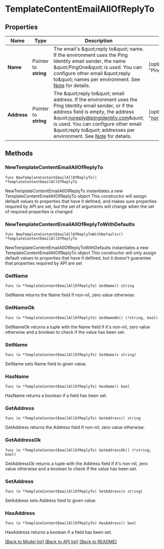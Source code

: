 # TemplateContentEmailAllOfReplyTo

## Properties

Name | Type | Description | Notes
------------ | ------------- | ------------- | -------------
**Name** | Pointer to **string** | The email&#39;s \&quot;reply to\&quot; name. If the environment uses the Ping Identity email sender, the name \&quot;PingOne\&quot; is used. You can configure other email \&quot;reply to\&quot; names per environment. See [Note](https://apidocs.pingidentity.com/pingone/platform/v1/api/#from-replyTo-note) for details.  | [optional] [default to "PingOne"]
**Address** | Pointer to **string** | The \&quot;reply to\&quot; email address. If the environment uses the Ping Identity email sender, or if the address field is empty, the address \&quot;noreply@pingidentity.com\&quot; is used. You can configure other email \&quot;reply to\&quot; addresses per environment. See [Note](https://apidocs.pingidentity.com/pingone/platform/v1/api/#from-replyTo-note) for details.  | [optional] [default to "noreply@pingidentity.com"]

## Methods

### NewTemplateContentEmailAllOfReplyTo

`func NewTemplateContentEmailAllOfReplyTo() *TemplateContentEmailAllOfReplyTo`

NewTemplateContentEmailAllOfReplyTo instantiates a new TemplateContentEmailAllOfReplyTo object
This constructor will assign default values to properties that have it defined,
and makes sure properties required by API are set, but the set of arguments
will change when the set of required properties is changed

### NewTemplateContentEmailAllOfReplyToWithDefaults

`func NewTemplateContentEmailAllOfReplyToWithDefaults() *TemplateContentEmailAllOfReplyTo`

NewTemplateContentEmailAllOfReplyToWithDefaults instantiates a new TemplateContentEmailAllOfReplyTo object
This constructor will only assign default values to properties that have it defined,
but it doesn't guarantee that properties required by API are set

### GetName

`func (o *TemplateContentEmailAllOfReplyTo) GetName() string`

GetName returns the Name field if non-nil, zero value otherwise.

### GetNameOk

`func (o *TemplateContentEmailAllOfReplyTo) GetNameOk() (*string, bool)`

GetNameOk returns a tuple with the Name field if it's non-nil, zero value otherwise
and a boolean to check if the value has been set.

### SetName

`func (o *TemplateContentEmailAllOfReplyTo) SetName(v string)`

SetName sets Name field to given value.

### HasName

`func (o *TemplateContentEmailAllOfReplyTo) HasName() bool`

HasName returns a boolean if a field has been set.

### GetAddress

`func (o *TemplateContentEmailAllOfReplyTo) GetAddress() string`

GetAddress returns the Address field if non-nil, zero value otherwise.

### GetAddressOk

`func (o *TemplateContentEmailAllOfReplyTo) GetAddressOk() (*string, bool)`

GetAddressOk returns a tuple with the Address field if it's non-nil, zero value otherwise
and a boolean to check if the value has been set.

### SetAddress

`func (o *TemplateContentEmailAllOfReplyTo) SetAddress(v string)`

SetAddress sets Address field to given value.

### HasAddress

`func (o *TemplateContentEmailAllOfReplyTo) HasAddress() bool`

HasAddress returns a boolean if a field has been set.


[[Back to Model list]](../README.md#documentation-for-models) [[Back to API list]](../README.md#documentation-for-api-endpoints) [[Back to README]](../README.md)


